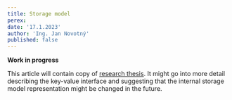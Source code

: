 ```yaml
---
title: Storage model
perex:
date: '17.1.2023'
author: 'Ing. Jan Novotný'
published: false
---
```


**Work in progress**

This article will contain copy of [research thesis](https://evitadb.io/research/in-memory/thesis#storage-model).
It might go into more detail describing the key-value interface and suggesting that the internal storage model
representation might be changed in the future.